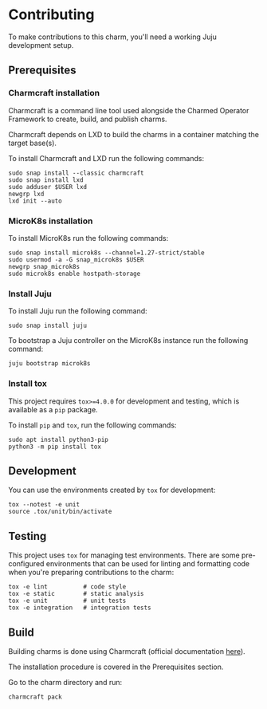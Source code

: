 # Contributing
To make contributions to this charm, you'll need a working Juju development setup.

## Prerequisites
### Charmcraft installation
Charmcraft is a command line tool used alongside the Charmed Operator Framework to create, build, and publish charms.

Charmcraft depends on LXD to build the charms in a container matching the target base(s).

To install Charmcraft and LXD run the following commands:
```shell
sudo snap install --classic charmcraft
sudo snap install lxd
sudo adduser $USER lxd
newgrp lxd
lxd init --auto
```

### MicroK8s installation
To install MicroK8s run the following commands:
```shell
sudo snap install microk8s --channel=1.27-strict/stable
sudo usermod -a -G snap_microk8s $USER
newgrp snap_microk8s
sudo microk8s enable hostpath-storage
```

### Install Juju
To install Juju run the following command:
```shell
sudo snap install juju
```
To bootstrap a Juju controller on the MicroK8s instance run the following command:
```shell
juju bootstrap microk8s
```

### Install tox
This project requires `tox>=4.0.0` for development and testing, which is available as a `pip` package.

To install `pip` and `tox`, run the following commands:
```shell
sudo apt install python3-pip
python3 -m pip install tox
```

## Development
You can use the environments created by `tox` for development:
```shell
tox --notest -e unit
source .tox/unit/bin/activate
```

## Testing
This project uses `tox` for managing test environments. There are some pre-configured environments
that can be used for linting and formatting code when you're preparing contributions to the charm:

```shell
tox -e lint          # code style
tox -e static        # static analysis
tox -e unit          # unit tests
tox -e integration   # integration tests
```

## Build
Building charms is done using Charmcraft (official documentation [here](https://juju.is/docs/sdk/publishing)).

The installation procedure is covered in the Prerequisites section. 

Go to the charm directory and run:

```bash
charmcraft pack
```
